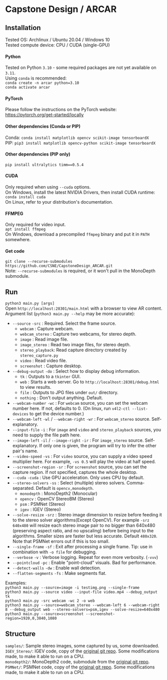 # Capstone Design / ARCAR

## Installation
Tested OS: Archlinux / Ubuntu 20.04 / Windows 10  
Tested compute device: CPU / CUDA (single-GPU)
#### Python
Tested on Python `3.10` - some required packages are not yet available on `3.11`.  
Using `conda` is recommended:  
`conda create -n arcar python=3.10`  
`conda activate arcar`  
#### PyTorch
Please follow the instructions on the PyTorch website:  
https://pytorch.org/get-started/locally  
#### Other dependencies (Conda or PIP)
Conda: `conda install matplotlib opencv scikit-image tensorboardX`  
PIP: `pip3 install matplotlib opencv-python scikit-image tensorboardX`  
#### Other dependencies (PIP only)
`pip install ultralytics timm==0.5.4`
#### CUDA
Only required when using `--cuda` options.  
On Windows, install the latest NVIDIA Drivers, then install CUDA runtime: `conda install cuda`  
On Linux, refer to your distribution's documentation.
#### FFMPEG
Only required for video input.  
`apt install ffmpeg`  
On Windows, download a precompiled `ffmpeg` binary and put it in `PATH` somewhere.
#### Get code
`git clone --recurse-submodules https://github.com/CSNE/CapstoneDesign_ARCAR.git`  
Note: `--recurse-submodules` is required, or it won't pull in the MonoDepth submodule.

## Run
`python3 main.py [args]`  
Open `http://localhost:28301/main.html` with a browser to view AR content.  
Argument list (`python3 main.py --help` may be more accurate):  
- `--source` `-src` : Required. Select the frame source. 
    - `webcam` : Capture webcam.
    - `webcam_stereo` : Capture two webcams, for stereo depth.
    - `image` : Read image file.
    - `image_stereo` : Read two image files, for stereo depth.
    - `stereo_playback`: Read capture directory created by `stereo_capture.py`
    - `video` : Read video file.
    - `screenshot` : Capture desktop.
- `--debug-output` `-do` : Select how to display debug information.
    - `tk` : Outputs to a `tkinter` GUI.
    - `web` : Starts a web server. Go to `http://localhost:28301/debug.html` to view results.
    - `file` : Outputs to JPG files under `out/` directory.
    - `nothing` : Don't output anything. Default.
- `--webcam-number` `-wc` : For `webcam` source, you can set the webcam number here. If not, defaults to 0. (On linux, run `v4l2-ctl --list-devices` to get the device number.)
- `--webcam-left` `-wl` / `--webcam-right` `-wr` : For `webcam_stereo` source. Self-explanatory.
- `--input-file` `-i` : For `image` and `video` and `stereo_playback` sources, you need to supply the file path here.
- `--image-left` `-il` / `--image-right` `-ir` : For `image_stereo` source. Self-explanatory. If only one is given, the program will try to infer the other pair's name.  
- `--video-speed` `-vs` : For `video` source, you can supply a video speed multiplier here. For example, `-vs 0.5` will play the video at half speed.
- `--screenshot-region` `-sr` : For `screenshot` source, you can set the capture region. If not specified, captures the whole desktop.
- `--cuda` `-cuda` : Use GPU acceleration. Only uses CPU by default.
- `--stereo-solvers` `-ss` : Select (multiple) stereo solvers. Comma-separated. Default is `opencv,monodepth`.
    - `monodepth` : MonoDepth2 (Monocular)
    - `opencv` : OpenCV StereoBM (Stereo)
    - `psm` : PSMNet (Stereo)
    - `igev` : IGEV (Stereo)
- `--solve-resize` `-srz` : Stereo image dimension to resize before feeding it to the stereo solver algorithms(Except OpenCV). For example `-srz 640x480` will resize each stereo image pair to no bigger than 640x480 (preserving aspect ratio, and no upscaling) before being input to the algorithms. Smaller sizes are faster but less accurate. Default `480x320`. Note that PSMNet errors out if this is too small.  
- `--single-frame` `-sf` : Exit after processing a single frame. Tip: use in combination with `-o file` for debugging.
- `--verbose` `-v` : Verbose logging. Repeat for even more verbosity. (`-vvv`)
- `--pointcloud` `-pc` : Enable "point-cloud" visuals. Bad for performance.
- `--detect-walls` `-dw` : Enable wall detection.
- `--flatten-segments` `-fs` : Make segments flat.

Examples:  
`python3 main.py --source=image -i testimg.png --single-frame`  
`python3 main.py --source video --input-file video.mp4 --debug_output tk`  
`python3 main.py -src webcam -wc 2 -o web`  
`python3 main.py --source=webcam_stereo --webcam-left 6 --webcam-right 8 --debug_output web --stereo-solvers=psm,igev --solve-resize=640x480`
`python3 main.py --source=screenshot --screenshot-region=1920,0,3840,1080`  

## Structure
`samples/`: Sample stereo images, some captured by us, some downloaded.  
`IGEV_Stereo/`: IGEV code, copy of the [original git repo](https://github.com/gangweiX/IGEV). Some modifications made, to make it able to run on a CPU.  
`monodepth2/`: MonoDepth2 code, submodule from the [original git repo](https://github.com/nianticlabs/monodepth2).  
`PSMNet/`: PSMNet code, copy of the [original git repo](https://github.com/JiaRenChang/PSMNet). Some modifications made, to make it able to run on a CPU.  

